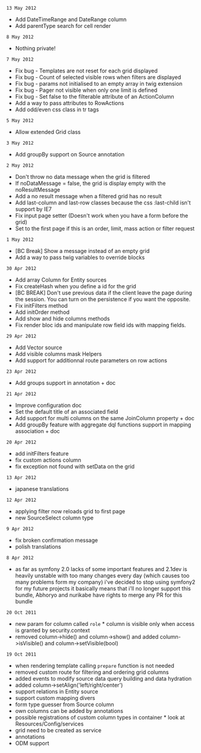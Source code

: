 `13 May 2012`

 * Add DateTimeRange and DateRange column
 * Add parentType search for cell render

`8 May 2012`

 * Nothing private!

`7 May 2012`

 * Fix bug - Templates are not reset for each grid displayed
 * Fix bug - Count of selected visible rows when filters are displayed
 * Fix bug - params not initialised to an empty array in twig extension
 * Fix bug - Pager not visible when only one limit is defined
 * Fix bug - Set false to the filterable attribute of an ActionColumn
 * Add a way to pass attributes to RowActions
 * Add odd/even css class in tr tags

`5 May 2012`

 * Allow extended Grid class

`3 May 2012`

 * Add groupBy support on Source annotation

`2 May 2012`

 * Don't throw no data message when the grid is filtered
 * If noDataMessage = false, the grid is display empty with the noResultMessage
 * Add a no result message when a filtered grid has no result
 * Add last-column and last-row classes because the css :last-child isn't support by IE7
 * Fix input page setter (Doesn't work when you have a form before the grid)
 * Set to the first page if this is an order, limit, mass action or filter request

`1 May 2012`

 * [BC Break] Show a message instead of an empty grid
 * Add a way to pass twig variables to override blocks
 
`30 Apr 2012`

 * Add array Column for Entity sources
 * Fix createHash when you define a id for the grid
 * [BC BREAK] Don't use previous data if the client leave the page during the session. You can turn on the persistence if you want the opposite.
 * Fix initFilters method
 * Add initOrder method
 * Add show and hide columns methods
 * Fix render bloc ids and manipulate row field ids with mapping fields.
 
`29 Apr 2012`

 * Add Vector source
 * Add visible columns mask Helpers
 * Add support for additionnal route parameters on row actions

`23 Apr 2012`

 * Add groups support in annotation + doc

`21 Apr 2012`

 * Improve configuration doc
 * Set the default title of an associated field
 * Add support for multi columns on the same JoinColumn property + doc
 * Add groupBy feature with aggregate dql functions support in mapping association + doc

`20 Apr 2012`

 * add initFilters feature
 * fix custom actions column
 * fix exception not found with setData on the grid

`13 Apr 2012`

 * japanese translations

`12 Apr 2012`

 * applying filter now reloads grid to first page
 * new SourceSelect column type

`9 Apr 2012`

 * fix broken confirmation message
 * polish translations

`8 Apr 2012`

 * as far as symfony 2.0 lacks of some important features and 2.1dev is heavily unstable with too many changes every day (which causes too many problems form my company) i've decided to stop using symfony2 for my future projects it basically means that i'll no longer support this bundle, Abhoryo and nurikabe have rights to merge any PR for this bundle  


`20 Oct 2011`

 * new param for column called `role` * column is visible only when access is granted by security.context
 * removed column->hide() and column->show() and added column->isVisible() and column->setVisible(bool)

`19 Oct 2011`

 * when rendering template calling `prepare` function is not needed
 * removed custom route for filtering and ordering grid columns
 * added events to modify source data query building and data hydration
 * added column->setAlign('left/right/center')
 * support relations in Entity source
 * support custom mapping divers
 * form type guesser from Source column
 * own columns can be added by annotations
 * possible registrations of custom column types in container * look at Resources/Config/services
 * grid need to be created as service
 * annotations
 * ODM support